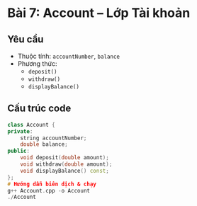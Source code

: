 # Bài 7: Account – Lớp Tài khoản

## Yêu cầu
- Thuộc tính: `accountNumber`, `balance`
- Phương thức:
  - `deposit()`
  - `withdraw()`
  - `displayBalance()`

## Cấu trúc code
```cpp
class Account {
private:
    string accountNumber;
    double balance;
public:
    void deposit(double amount);
    void withdraw(double amount);
    void displayBalance() const;
};
# Hướng dẫn biên dịch & chạy
g++ Account.cpp -o Account
./Account